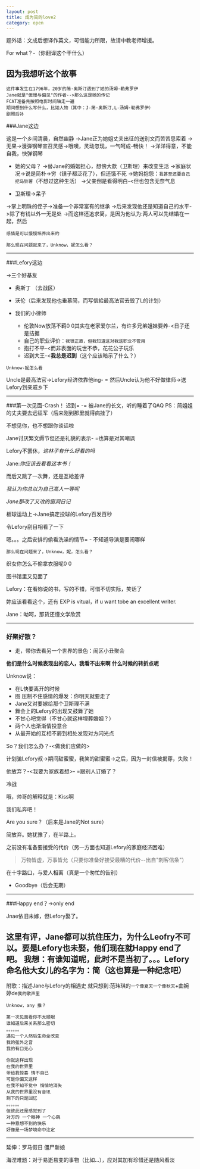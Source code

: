 ```yaml
---
layout: post
title: 成为简的love2
category: open
---
```

题外话：文成后想译作英文，可惜能力所限，故请中教老师增援。

For what？-（你翻译这个干什么）

因为我想听这个故事
---
```
这件事发生在1796年，20岁的简·奥斯汀遇到了她的汤姆·勒弗罗伊
Jane就是"傲慢与偏见"的作者-->那么这是她的传记
FCAT准备先按照电影时间轴走一遍
期间想到什么写什么，比如人物（其中：J-简·奥斯汀,L-汤姆·勒弗罗伊）
剧照后补
```
###Jane这边

这是一个乡间清晨，自然幽静
->Jane正为她姐丈夫出征的送别文而苦苦思索着
->无果->漫弹钢琴宣召灵感->哦噢，灵动忽现，一气呵成-畅快！
->洋洋得意，不能自我，快弹钢琴

- 她的父母？
->替Jane的婚姻担心，想傍大款（卫斯理）来改变生活
->家庭状况->说是简朴->穷（镜子都泛花了），但还饿不死
->她妈抱怨：`我甚至还要自己挖马铃薯`（不想过这种生活）
->父亲倒是看得明白-<但也包含无奈气息

- 卫斯理->呆子

->掌上明珠的侄子->准备一个非常富有的继承
->后来发现他还是知道自己的水平->除了有钱以外一无是处
->而这样还追求简，是因为他认为:两人可以先结婚在一起，然后

`感情是可以慢慢培养出来的`

`那么现在问题就来了，Unknow，妮怎么看？`

---
###Lefory这边

->三个好基友

- 奥斯丁 （去战区） 
- 沃伦（后来发现他也垂慕简，而写信給最高法官去毁了L的计划）

- 我们的小律师
  - 伦敦Now放荡不羁0 0其实在老家爱尔兰，有许多兄弟姐妹要养-<日子还是拮据
  - 自己的职业评价：`我很正直，但我知道这对我这职业不管用`
  - 抱打不平-<而非表面的玩世不恭，花花公子玩乐
  - 迟到大王-<**我总是迟到**（这个应该暗示了什么？）

`Unknow-妮怎么看`

Uncle是最高法官->Lefory经济依靠他ing- =
然后Uncle认为他不好做律师->送Lefory到亲戚乡下

---
###第一次见面-Crash！
迟到= -=
被Jane的长文，听的睡着了QAQ
PS：简姐姐的丈夫要去远征军（后来刚到那里就得病挂了）

不想见你，也不想跟你谈话啦

Jane讨厌繁文缛节但还是礼貌的表示- =也算是对其嘲讽

Lefory不罢休，*这林子有什么好看的吗*

Jane:*你应该去看看这本书！*

而后又跳了一次舞，还是互給差评

*我认为你总以为自己高人一等呢*

*Jane那改了又改的窗洞日记*

板球运动上->Jane搞定投球的Lefory百发百秒

令Lefory刮目相看了一下   

嗯。。。之后安排的偷看洗澡的情节= - 不知道导演是要闹哪样

`那么现在问题来了，Unknow，妮，怎么看？`

织女你怎么不偷拿衣服呢0 0

图书馆里又见面了

Lefory：在看妳说的书，写的不错，可惜不切实际，笑话了

妳应该看看这个，还有 
EXP is vitual，if u want tobe an excellent writer.

Jane：呦呵，那货还懂文学欣赏 

---
### 好聚好散？

- 走，带你去看另一个世界的景色：闹区小丑聚会

**他们是什么时候表现出的恋人，我看不出来啊**
**什么时候的转折点呢**

Unknow说：

- 在L快要离开的时候
- 图 压制不住感情的爆发：你明天就要走了
- Jane又对要嫁给那个卫斯理不满
- 舞会上的Lefory的出现又鼓舞了她
- 不甘心吧觉得（不甘心就这样埋葬婚姻？）
- 两个人也渐渐情投意合
- 从最开始的互相不屑到相处发现对方闪光点

So？我们怎么办？-<做我们应做的>

计划骗Lefory叔->期间甜蜜蜜，我笑的甜蜜蜜->之后，因为一封信被揭穿，失败！

他放弃？-<我要为家族着想>- =跟别人订婚了？

冷战

哦，帅哥的解释就是：Kiss啊

我们私奔吧！

Are you sure？（后来是Jane的Not sure）

简放弃。她犹豫了，在半路上。

之前没有准备要接受的代价（另一方面也知道Lefory的家庭经济困难）

> 万物皆虚，万事皆允（只要你准备好接受最糟的代价--出自"刺客信条"）

在十字路口，与爱人相离（真是一个匆忙的告别）

- Goodbye（后会无期）

---
###Happy end？->only end

Jnae依旧未嫁，但Lefory娶了。

这里有评，Jane都可以抗住压力，为什么Leofry不可以。要是Lefory也未娶，他们现在就Happy end了吧。
我想：有谁知道呢，此时不是当初了。。。Lefory命名他大女儿的名字为：简（这也算是一种纪念吧）
---
附歌：描述Jane与Lefory的相遇史
就只想到:范玮琪的`一个像夏天一个像秋天`+曲婉婷de`我的歌声里`

`Unknow，any 推？`

```
第一次见面看你不太顺眼
谁知道后来关系那么密切
。。。。。。
遇见一个人然后生命全改变
我的弦外之音
我的有口无心
```

```
你就这样出现
在我的世界里
带给我惊喜 情不自已
可是你偏又这样
在我不知不觉中 悄悄地消失
从我的世界里没有音讯
剩下的只是回忆
。。。。。。
但彼此还是感觉到了
对方的 一个眼神 一个心跳
一种意想不到的快乐
好像是一场梦境命中注定
```
---
延伸：罗马假日 僵尸新娘

海涅难题：对于易逝易变的事物（比如...），应对其加有珍惜还是随风看淡 

